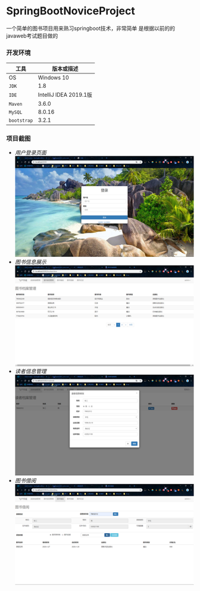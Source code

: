 # SpringBootNoviceProject
一个简单的图书项目用来熟习springboot技术，非常简单 是根据以前的的javaweb考试题目做的

### 开发环境
| 工具| 版本或描述|    
| ------- | ------------------------ |    
| OS | Windows 10 |
| `JDK` | 1.8 |    
| `IDE` | IntelliJ IDEA 2019.1版|    
| `Maven` | 3.6.0 |    
| `MySQL` | 8.0.16 |
| `bootstrap` | 3.2.1 |

### 项目截图
-  *用户登录页面*
![](https://github.com/SAO-rookie/SpringBootNoviceProject/blob/master/pngs/%E6%89%B9%E6%B3%A8%202020-01-27%20205338.png)
- *图书信息展示*
![](https://github.com/SAO-rookie/SpringBootNoviceProject/blob/master/pngs/%E6%89%B9%E6%B3%A8%202020-01-27%20205908.png)
- *读者信息管理*
![](https://github.com/SAO-rookie/SpringBootNoviceProject/blob/master/pngs/%E6%89%B9%E6%B3%A8%202020-01-27%20210023.png)
- *图书借阅*
![](https://github.com/SAO-rookie/SpringBootNoviceProject/blob/master/pngs/%E6%89%B9%E6%B3%A8%202020-01-27%20205848.png)
